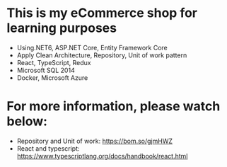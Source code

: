 # This is my eCommerce shop for learning purposes
- Using.NET6, ASP.NET Core, Entity Framework Core
- Apply Clean Architecture, Repository, Unit of work pattern
- React, TypeScript, Redux
- Microsoft SQL 2014
- Docker, Microsoft Azure

# For more information, please watch below: 
- Repository and Unit of work: https://bom.so/gjmHWZ
- React and typescript: https://www.typescriptlang.org/docs/handbook/react.html
